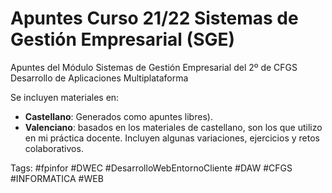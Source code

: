 # Apuntes Curso 21/22 Sistemas de Gestión Empresarial (SGE)
Apuntes del Módulo Sistemas de Gestión Empresarial del 2º de CFGS Desarrollo de Aplicaciones Multiplataforma


Se incluyen materiales en:
- **Castellano**: Generados como apuntes libres).
- **Valenciano**: basados en los materiales de castellano, son los que utilizo en mi práctica docente. Incluyen algunas variaciones, ejercicios y retos colaborativos.

Tags: #fpinfor #DWEC #DesarrolloWebEntornoCliente #DAW #CFGS #INFORMATICA #WEB